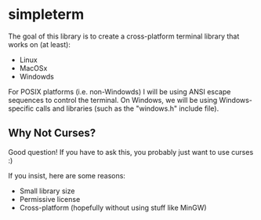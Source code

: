# simpleterm

The goal of this library is to create a cross-platform terminal library that works on (at least):

  - Linux
  - MacOSx
  - Windowds

For POSIX platforms (i.e. non-Windowds) I will be using ANSI escape sequences to control the terminal. On Windows, we will be using Windows-specific calls and libraries (such as the "windows.h" include file).

## Why Not Curses?

Good question! If you have to ask this, you probably just want to use curses :)

If you insist, here are some reasons:

  - Small library size
  - Permissive license
  - Cross-platform (hopefully without using stuff like MinGW)
